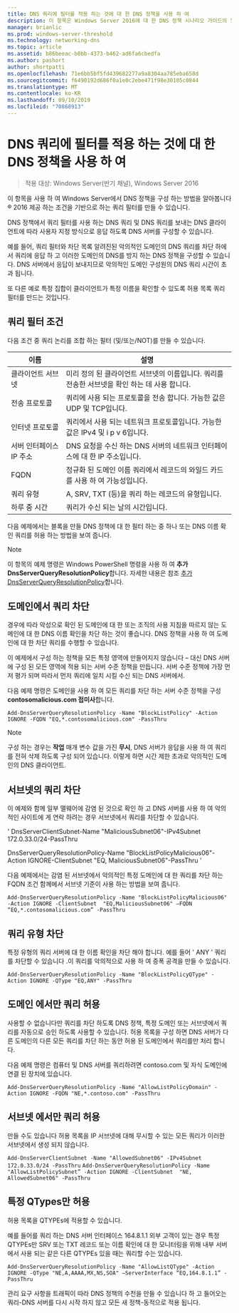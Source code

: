 ```yaml
---
title: DNS 쿼리에 필터를 적용 하는 것에 대 한 DNS 정책을 사용 하 여
description: 이 항목은 Windows Server 2016에 대 한 DNS 정책 시나리오 가이드의 일부입니다.
manager: brianlic
ms.prod: windows-server-threshold
ms.technology: networking-dns
ms.topic: article
ms.assetid: b86beeac-b0bb-4373-b462-ad6fa6cbedfa
ms.author: pashort
author: shortpatti
ms.openlocfilehash: 71e6bb5bf5fd439682277a9a8304aa785eba658d
ms.sourcegitcommit: f6490192d686f0a1e0c2ebe471f98e30105c0844
ms.translationtype: MT
ms.contentlocale: ko-KR
ms.lasthandoff: 09/10/2019
ms.locfileid: "70868913"
---
```

# <a name="use-dns-policy-for-applying-filters-on-dns-queries"></a>DNS 쿼리에 필터를 적용 하는 것에 대 한 DNS 정책을 사용 하 여

>적용 대상: Windows Server(반기 채널), Windows Server 2016

이 항목을 사용 하 여 Windows Server에서 DNS 정책을 구성 하는 방법을 알아봅니다&reg; 2016 제공 하는 조건을 기반으로 하는 쿼리 필터를 만들 수 있습니다. 

DNS 정책에서 쿼리 필터를 사용 하는 DNS 쿼리 및 DNS 쿼리를 보내는 DNS 클라이언트에 따라 사용자 지정 방식으로 응답 하도록 DNS 서버를 구성할 수 있습니다.

예를 들어, 쿼리 필터와 차단 목록 알려진된 악의적인 도메인의 DNS 쿼리를 차단 하에서 쿼리에 응답 하 고 이러한 도메인의 DNS를 방지 하는 DNS 정책을 구성할 수 있습니다. DNS 서버에서 응답이 보내지므로 악의적인 도메인 구성원의 DNS 쿼리 시간이 초과 됩니다.

또 다른 예로 특정 집합이 클라이언트가 특정 이름을 확인할 수 있도록 허용 목록 쿼리 필터를 만드는 것입니다.

## <a name="bkmk_criteria"></a>쿼리 필터 조건
다음 조건 중 쿼리 논리를 조합 하는 필터 (및/또는/NOT)를 만들 수 있습니다.

|이름|설명|
|-----------------|---------------------|
|클라이언트 서브넷|미리 정의 된 클라이언트 서브넷의 이름입니다. 쿼리를 전송한 서브넷을 확인 하는 데 사용 합니다.|
|전송 프로토콜|쿼리에 사용 되는 프로토콜을 전송 합니다. 가능한 값은 UDP 및 TCP입니다.|
|인터넷 프로토콜|쿼리에서 사용 되는 네트워크 프로토콜입니다. 가능한 값은 IPv4 및 i p v 6입니다.|
|서버 인터페이스 IP 주소|DNS 요청을 수신 하는 DNS 서버의 네트워크 인터페이스에 대 한 IP 주소입니다.|
|FQDN|정규화 된 도메인 이름 쿼리에서 레코드의 와일드 카드를 사용 하 여 가능성입니다.|
|쿼리 유형|A, SRV, TXT \(등\)을 쿼리 하는 레코드의 유형입니다.|
|하루 중 시간|쿼리가 수신 되는 날의 시간입니다.|

다음 예제에서는 블록을 만들 DNS 정책에 대 한 필터 하는 중 하나 또는 DNS 이름 확인 쿼리를 허용 하는 방법을 보여 줍니다.

>[!NOTE]
>이 항목의 예제 명령은 Windows PowerShell 명령을 사용 하 여 **추가 DnsServerQueryResolutionPolicy**합니다. 자세한 내용은 참조 [추가 DnsServerQueryResolutionPolicy](https://docs.microsoft.com/powershell/module/dnsserver/add-dnsserverqueryresolutionpolicy?view=win10-ps)합니다. 

## <a name="bkmk_block1"></a>도메인에서 쿼리 차단

경우에 따라 악성으로 확인 된 도메인에 대 한 또는 조직의 사용 지침을 따르지 않는 도메인에 대 한 DNS 이름 확인을 차단 하는 것이 좋습니다. DNS 정책을 사용 하 여 도메인에 대 한 차단 쿼리를 수행할 수 있습니다.

이 예제에서 구성 하는 정책을 모든 특정 영역에 만들어지지 않습니다 – 대신 DNS 서버에 구성 된 모든 영역에 적용 되는 서버 수준 정책을 만듭니다. 서버 수준 정책에 가장 먼저 평가 되며 따라서 먼저 쿼리에 일치 시킬 수신 되는 DNS 서버에서.

다음 예제 명령은 도메인을 사용 하 여 모든 쿼리를 차단 하는 서버 수준 정책을 구성 **contosomalicious.com 접미사**합니다.

`
Add-DnsServerQueryResolutionPolicy -Name "BlockListPolicy" -Action IGNORE -FQDN "EQ,*.contosomalicious.com" -PassThru 
`

>[!NOTE]
>구성 하는 경우는 **작업** 매개 변수 값을 가진 **무시**, DNS 서버가 응답을 사용 하 여 쿼리를 전혀 삭제 하도록 구성 되어 있습니다. 이렇게 하면 시간 제한 초과로 악의적인 도메인의 DNS 클라이언트.

## <a name="bkmk_block2"></a>서브넷의 쿼리 차단
이 예제와 함께 일부 맬웨어에 감염 된 것으로 확인 하 고 DNS 서버를 사용 하 여 악의적인 사이트에 게 연락 하려는 경우 서브넷에서 쿼리를 차단할 수 있습니다. 

' DnsServerClientSubnet-Name "MaliciousSubnet06"-IPv4Subnet 172.0.33.0/24-PassThru

DnsServerQueryResolutionPolicy-Name "BlockListPolicyMalicious06"-Action IGNORE-ClientSubnet "EQ, MaliciousSubnet06"-PassThru '

다음 예제에서는 감염 된 서브넷에서 악의적인 특정 도메인에 대 한 쿼리를 차단 하는 FQDN 조건 함께에서 서브넷 기준이 사용 하는 방법을 보여 줍니다.

`
Add-DnsServerQueryResolutionPolicy -Name "BlockListPolicyMalicious06" -Action IGNORE -ClientSubnet  "EQ,MaliciousSubnet06" –FQDN “EQ,*.contosomalicious.com” -PassThru
`

## <a name="bkmk_block3"></a>쿼리 유형 차단
특정 유형의 쿼리 서버에 대 한 이름 확인을 차단 해야 합니다. 예를 들어 ' ANY ' 쿼리를 차단할 수 있습니다 .이 쿼리를 악의적으로 사용 하 여 증폭 공격을 만들 수 있습니다.

`
Add-DnsServerQueryResolutionPolicy -Name "BlockListPolicyQType" -Action IGNORE -QType "EQ,ANY" -PassThru
`

## <a name="bkmk_allow1"></a>도메인 에서만 쿼리 허용
사용할 수 없습니다만 쿼리를 차단 하도록 DNS 정책, 특정 도메인 또는 서브넷에서 쿼리를 자동으로 승인 하도록 사용할 수 있습니다. 허용 목록을 구성 하면 DNS 서버가 다른 도메인의 다른 모든 쿼리를 차단 하는 동안 허용 된 도메인에서 쿼리를만 처리 합니다.

다음 예제 명령은 컴퓨터 및 DNS 서버를 쿼리하려면 contoso.com 및 자식 도메인에 연결 된 장치에 있습니다.

`
Add-DnsServerQueryResolutionPolicy -Name "AllowListPolicyDomain" -Action IGNORE -FQDN "NE,*.contoso.com" -PassThru 
`

## <a name="bkmk_allow2"></a>서브넷 에서만 쿼리 허용
만들 수도 있습니다 허용 목록을 IP 서브넷에 대해 무시할 수 있는 모든 쿼리가 이러한 서브넷에서 생성 되지 않습니다.

`
Add-DnsServerClientSubnet -Name "AllowedSubnet06" -IPv4Subnet 172.0.33.0/24 -PassThru
`
`
Add-DnsServerQueryResolutionPolicy -Name "AllowListPolicySubnet” -Action IGNORE -ClientSubnet  "NE, AllowedSubnet06" -PassThru
`

## <a name="bkmk_allow3"></a>특정 QTypes만 허용
허용 목록을 QTYPEs에 적용할 수 있습니다. 

예를 들어를 쿼리 하는 DNS 서버 인터페이스 164.8.1.1 외부 고객이 있는 경우 특정 QTYPEs만 SRV 또는 TXT 레코드 또는 이름 확인에 대 한 모니터링을 위해 내부 서버에서 사용 되는 같은 다른 QTYPEs 있을 때는 쿼리할 수는 있습니다.

`
Add-DnsServerQueryResolutionPolicy -Name "AllowListQType" -Action IGNORE -QType "NE,A,AAAA,MX,NS,SOA" –ServerInterface “EQ,164.8.1.1” -PassThru
`

관리 요구 사항을 트래픽이 따라 DNS 정책의 수천을 만들 수 있습니다 하 고 들어오는 쿼리-DNS 서버를 다시 시작 하지 않고 모든 새 정책-동적으로 적용 됩니다. 

